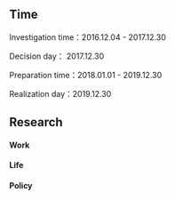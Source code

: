 ## Time

Investigation time：2016.12.04 - 2017.12.30

Decision day： 2017.12.30

Preparation time：2018.01.01 - 2019.12.30

Realization day：2019.12.30



## Research

#### Work


#### Life


#### Policy
